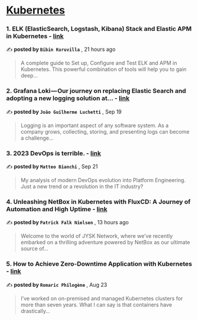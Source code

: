 
<h1><a href=https://medium.com/tag/kubernetes/recommended target="_blank" rel="noopener noreferrer">Kubernetes</a></h1>
<h3>1. ELK (ElasticSearch, Logstash, Kibana) Stack and Elastic APM in Kubernetes - <a href=https://medium.com/@bibinkuruvilla/elk-elasticsearch-logstash-kibana-stack-and-elastic-apm-in-kubernetes-7183d871de4c?source=tag_recommended_feed---------0-84----------kubernetes----------3ac67512_21d5_435c_ab5e_24fcd3f277dc------- target="_blank" rel="noopener noreferrer">link</a></h3>

✍️ **posted by `Bibin Kuruvilla`** <date> , 21 hours ago</date>

<blockquote>A complete guide to Set up, Configure and Test ELK and APM in Kubernetes. This powerful combination of tools will help you to gain deep…</blockquote>

<h3>2. Grafana Loki — Our journey on replacing Elastic Search and adopting a new logging solution at… - <a href=https://medium.com/engenharia-arquivei/grafana-loki-our-journey-on-replacing-elastic-search-and-adopting-a-new-logging-solution-at-f65aec407e47?source=tag_recommended_feed---------1-107----------kubernetes----------3ac67512_21d5_435c_ab5e_24fcd3f277dc------- target="_blank" rel="noopener noreferrer">link</a></h3>

✍️ **posted by `João Guilherme Luchetti`** <date> , Sep 19</date>

<blockquote>Logging is an important aspect of any software system. As a company grows, collecting, storing, and presenting logs can become a challenge…</blockquote>

<h3>3. 2023 DevOps is terrible. - <a href=https://medium.com/@mbianchidev/2023-devops-is-terrible-ec88162c86d7?source=tag_recommended_feed---------2-85----------kubernetes----------3ac67512_21d5_435c_ab5e_24fcd3f277dc------- target="_blank" rel="noopener noreferrer">link</a></h3>

✍️ **posted by `Matteo Bianchi`** <date> , Sep 21</date>

<blockquote>My analysis of modern DevOps evolution into Platform Engineering. Just a new trend or a revolution in the IT industry?</blockquote>

<h3>4. Unleashing NetBox in Kubernetes with FluxCD: A Journey of Automation and High Uptime - <a href=https://medium.com/jysktech/unleashing-netbox-in-kubernetes-with-fluxcd-a-journey-of-automation-and-high-uptime-cc02cdc3f84b?source=tag_recommended_feed---------3-84----------kubernetes----------3ac67512_21d5_435c_ab5e_24fcd3f277dc------- target="_blank" rel="noopener noreferrer">link</a></h3>

✍️ **posted by `Patrick Falk Nielsen`** <date> , 13 hours ago</date>

<blockquote>Welcome to the world of JYSK Network, where we’ve recently embarked on a thrilling adventure powered by NetBox as our ultimate source of…</blockquote>

<h3>5. How to Achieve Zero-Downtime Application with Kubernetes - <a href=https://medium.com/devops-dev/how-to-achieve-zero-downtime-application-with-kubernetes-ba52fdea9a9b?source=tag_recommended_feed---------4-107----------kubernetes----------3ac67512_21d5_435c_ab5e_24fcd3f277dc------- target="_blank" rel="noopener noreferrer">link</a></h3>

✍️ **posted by `Romaric Philogène`** <date> , Aug 23</date>

<blockquote>I’ve worked on on-premised and managed Kubernetes clusters for more than seven years. What I can say is that containers have drastically…</blockquote>

